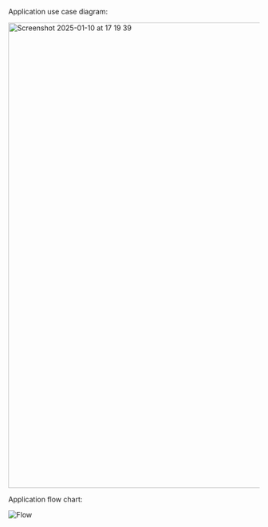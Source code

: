 Application use case diagram:

<img width="934" alt="Screenshot 2025-01-10 at 17 19 39" src="https://github.com/user-attachments/assets/d29a07e2-092a-4a2b-af7b-d8cc3e238817" />


Application flow chart:

![Flow](https://github.com/user-attachments/assets/852c9ed6-468a-4d33-a7b7-b769be416dbd)



